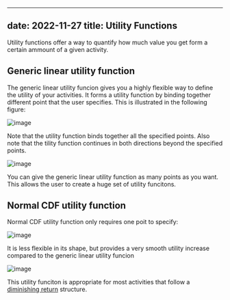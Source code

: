 [comment]: <> (This is a comment, it will not be included)
---
date: 2022-11-27
title: Utility Functions
---
Utility functions offer a way to quantify how much value you get form a certain ammount of a given activity. 

## Generic linear utility function

The generic linear utility funcion gives you a highly flexible way to define the utility of your activities. It forms a utility function by binding together different point that the user specifies. This is illustrated in the following figure: 

![image](https://user-images.githubusercontent.com/44125052/204153528-cada2b6b-0629-4dc1-ab60-3d8e0f3ed8c9.png)

Note that the utility function binds together all the specified points. Also note that the tility function continues in both directions beyond the specified points. 

![image](https://user-images.githubusercontent.com/44125052/204153667-8ae7d0ce-cb7f-46db-b1c7-e56c67176a5f.png)

You can give the generic linear utility function as many points as you want. This allows the user to create a huge set of utility funcitons. 

## Normal CDF utility function

Normal CDF utility function only requires one poit to specify:

![image](https://user-images.githubusercontent.com/44125052/204153621-f1f922e4-0517-468f-b263-a4efa22ee763.png)

It is less flexible in its shape, but provides a very smooth utility increase compared to the generic linear utility funcion 

![image](https://user-images.githubusercontent.com/44125052/204153601-8919ef50-30a3-4d2c-af12-d8481e84233d.png)

This utility funciton is appropriate for most activities that follow a [diminishing return](https://en.wikipedia.org/wiki/Diminishing_returns) structure.
